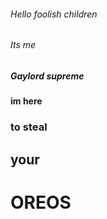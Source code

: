 ###### Hello foolish children
###### Its me
##### Gaylord supreme
#### im here
### to steal
## your
# OREOS

